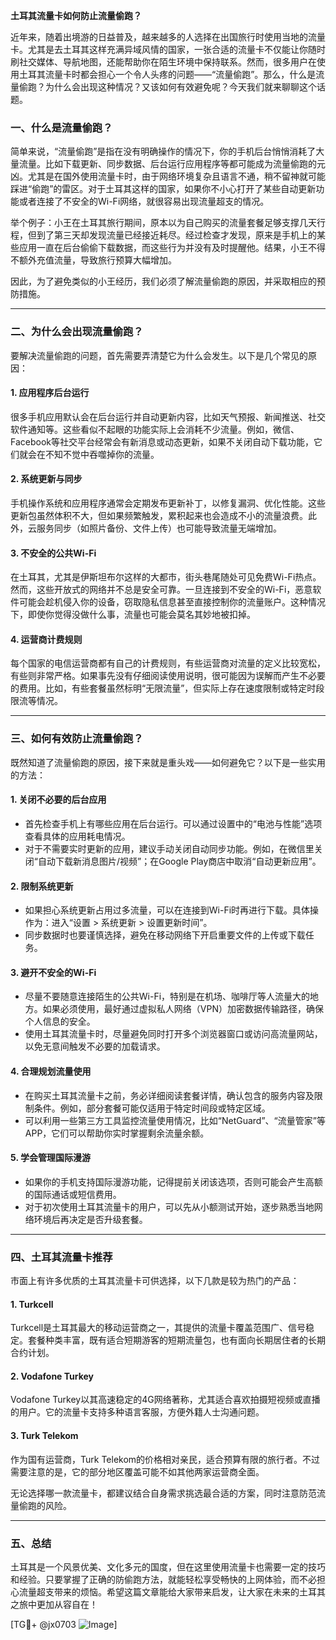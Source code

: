**土耳其流量卡如何防止流量偷跑？**

近年来，随着出境游的日益普及，越来越多的人选择在出国旅行时使用当地的流量卡。尤其是去土耳其这样充满异域风情的国家，一张合适的流量卡不仅能让你随时刷社交媒体、导航地图，还能帮助你在陌生环境中保持联系。然而，很多用户在使用土耳其流量卡时都会担心一个令人头疼的问题——“流量偷跑”。那么，什么是流量偷跑？为什么会出现这种情况？又该如何有效避免呢？今天我们就来聊聊这个话题。

### 一、什么是流量偷跑？

简单来说，“流量偷跑”是指在没有明确操作的情况下，你的手机后台悄悄消耗了大量流量。比如下载更新、同步数据、后台运行应用程序等都可能成为流量偷跑的元凶。尤其是在国外使用流量卡时，由于网络环境复杂且语言不通，稍不留神就可能踩进“偷跑”的雷区。对于土耳其这样的国家，如果你不小心打开了某些自动更新功能或者连接了不安全的Wi-Fi网络，就很容易出现流量超支的情况。

举个例子：小王在土耳其旅行期间，原本以为自己购买的流量套餐足够支撑几天行程，但到了第三天却发现流量已经接近耗尽。经过检查才发现，原来是手机上的某些应用一直在后台偷偷下载数据，而这些行为并没有及时提醒他。结果，小王不得不额外充值流量，导致旅行预算大幅增加。

因此，为了避免类似的小王经历，我们必须了解流量偷跑的原因，并采取相应的预防措施。

---

### 二、为什么会出现流量偷跑？

要解决流量偷跑的问题，首先需要弄清楚它为什么会发生。以下是几个常见的原因：

#### 1. **应用程序后台运行**
   很多手机应用默认会在后台运行并自动更新内容，比如天气预报、新闻推送、社交软件通知等。这些看似不起眼的功能实际上会消耗不少流量。例如，微信、Facebook等社交平台经常会有新消息或动态更新，如果不关闭自动下载功能，它们就会在不知不觉中吞噬掉你的流量。

#### 2. **系统更新与同步**
   手机操作系统和应用程序通常会定期发布更新补丁，以修复漏洞、优化性能。这些更新包虽然体积不大，但如果频繁触发，累积起来也会造成不小的流量浪费。此外，云服务同步（如照片备份、文件上传）也可能导致流量无端增加。

#### 3. **不安全的公共Wi-Fi**
   在土耳其，尤其是伊斯坦布尔这样的大都市，街头巷尾随处可见免费Wi-Fi热点。然而，这些开放式的网络并不总是安全可靠。一旦连接到不安全的Wi-Fi，恶意软件可能会趁机侵入你的设备，窃取隐私信息甚至直接控制你的流量账户。这种情况下，即使你觉得没做什么事，流量也可能会莫名其妙地被扣掉。

#### 4. **运营商计费规则**
   每个国家的电信运营商都有自己的计费规则，有些运营商对流量的定义比较宽松，有些则非常严格。如果事先没有仔细阅读使用说明，很可能因为误解而产生不必要的费用。比如，有些套餐虽然标明“无限流量”，但实际上存在速度限制或特定时段限流等情况。

---

### 三、如何有效防止流量偷跑？

既然知道了流量偷跑的原因，接下来就是重头戏——如何避免它？以下是一些实用的方法：

#### 1. **关闭不必要的后台应用**
   - 首先检查手机上有哪些应用在后台运行。可以通过设置中的“电池与性能”选项查看具体的应用耗电情况。
   - 对于不需要实时更新的应用，建议手动关闭自动同步功能。例如，在微信里关闭“自动下载新消息图片/视频”；在Google Play商店中取消“自动更新应用”。

#### 2. **限制系统更新**
   - 如果担心系统更新占用过多流量，可以在连接到Wi-Fi时再进行下载。具体操作为：进入“设置 > 系统更新 > 设置更新时间”。
   - 同步数据时也要谨慎选择，避免在移动网络下开启重要文件的上传或下载任务。

#### 3. **避开不安全的Wi-Fi**
   - 尽量不要随意连接陌生的公共Wi-Fi，特别是在机场、咖啡厅等人流量大的地方。如果必须使用，最好通过虚拟私人网络（VPN）加密数据传输路径，确保个人信息的安全。
   - 使用土耳其流量卡时，尽量避免同时打开多个浏览器窗口或访问高流量网站，以免无意间触发不必要的加载请求。

#### 4. **合理规划流量使用**
   - 在购买土耳其流量卡之前，务必详细阅读套餐详情，确认包含的服务内容及限制条件。例如，部分套餐可能仅适用于特定时间段或特定区域。
   - 可以利用一些第三方工具监控流量使用情况，比如“NetGuard”、“流量管家”等APP，它们可以帮助你实时掌握剩余流量余额。

#### 5. **学会管理国际漫游**
   - 如果你的手机支持国际漫游功能，记得提前关闭该选项，否则可能会产生高额的国际通话或短信费用。
   - 对于初次使用土耳其流量卡的用户，可以先从小额测试开始，逐步熟悉当地网络环境后再决定是否升级套餐。

---

### 四、土耳其流量卡推荐

市面上有许多优质的土耳其流量卡可供选择，以下几款是较为热门的产品：

#### 1. **Turkcell**
   Turkcell是土耳其最大的移动运营商之一，其提供的流量卡覆盖范围广、信号稳定。套餐种类丰富，既有适合短期游客的短期流量包，也有面向长期居住者的长期合约计划。

#### 2. **Vodafone Turkey**
   Vodafone Turkey以其高速稳定的4G网络著称，尤其适合喜欢拍摄短视频或直播的用户。它的流量卡支持多种语言客服，方便外籍人士沟通问题。

#### 3. **Turk Telekom**
   作为国有运营商，Turk Telekom的价格相对亲民，适合预算有限的旅行者。不过需要注意的是，它的部分地区覆盖可能不如其他两家运营商全面。

无论选择哪一款流量卡，都建议结合自身需求挑选最合适的方案，同时注意防范流量偷跑的风险。

---

### 五、总结

土耳其是一个风景优美、文化多元的国度，但在这里使用流量卡也需要一定的技巧和经验。只要掌握了正确的防偷跑方法，就能轻松享受畅快的上网体验，而不必担心流量超支带来的烦恼。希望这篇文章能给大家带来启发，让大家在未来的土耳其之旅中更加从容自在！

[TG💪+ @jx0703 ![Image](https://github.com/user-attachments/assets/dbca1d08-cadb-493c-b0ec-ad6f7a83f270)]